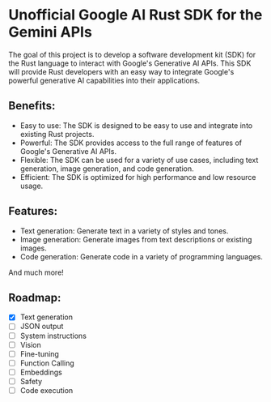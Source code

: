 # Unofficial Google AI Rust SDK for the Gemini APIs

The goal of this project is to develop a software development kit (SDK) for the Rust language to interact with Google's Generative AI APIs. This SDK will provide Rust developers with an easy way to integrate Google's powerful generative AI capabilities into their applications.

## Benefits:

- Easy to use: The SDK is designed to be easy to use and integrate into existing Rust projects.
- Powerful: The SDK provides access to the full range of features of Google's Generative AI APIs.
- Flexible: The SDK can be used for a variety of use cases, including text generation, image generation, and code generation.
- Efficient: The SDK is optimized for high performance and low resource usage.

## Features:

- Text generation: Generate text in a variety of styles and tones.
- Image generation: Generate images from text descriptions or existing images.
- Code generation: Generate code in a variety of programming languages.

And much more!

## Roadmap:

- [x] Text generation
- [ ] JSON output
- [ ] System instructions
- [ ] Vision
- [ ] Fine-tuning
- [ ] Function Calling
- [ ] Embeddings
- [ ] Safety
- [ ] Code execution
